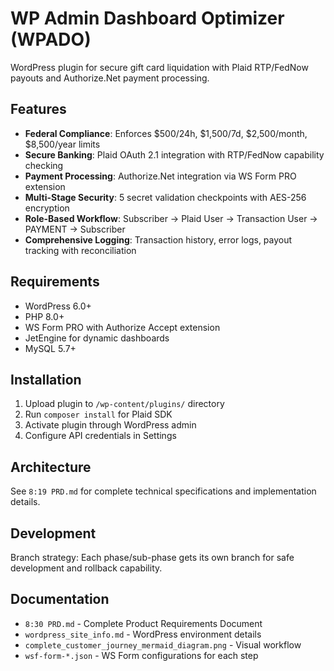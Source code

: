 # WP Admin Dashboard Optimizer (WPADO)

WordPress plugin for secure gift card liquidation with Plaid RTP/FedNow payouts and Authorize.Net payment processing.

## Features

- **Federal Compliance**: Enforces $500/24h, $1,500/7d, $2,500/month, $8,500/year limits
- **Secure Banking**: Plaid OAuth 2.1 integration with RTP/FedNow capability checking
- **Payment Processing**: Authorize.Net integration via WS Form PRO extension
- **Multi-Stage Security**: 5 secret validation checkpoints with AES-256 encryption
- **Role-Based Workflow**: Subscriber → Plaid User → Transaction User → PAYMENT → Subscriber
- **Comprehensive Logging**: Transaction history, error logs, payout tracking with reconciliation

## Requirements

- WordPress 6.0+
- PHP 8.0+
- WS Form PRO with Authorize Accept extension
- JetEngine for dynamic dashboards
- MySQL 5.7+

## Installation

1. Upload plugin to `/wp-content/plugins/` directory
2. Run `composer install` for Plaid SDK
3. Activate plugin through WordPress admin
4. Configure API credentials in Settings

## Architecture

See `8:19 PRD.md` for complete technical specifications and implementation details.

## Development

Branch strategy: Each phase/sub-phase gets its own branch for safe development and rollback capability.

## Documentation

- `8:30 PRD.md` - Complete Product Requirements Document
- `wordpress_site_info.md` - WordPress environment details
- `complete_customer_journey_mermaid_diagram.png` - Visual workflow
- `wsf-form-*.json` - WS Form configurations for each step
